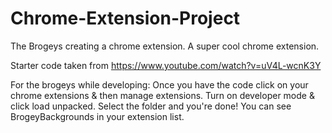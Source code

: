 # Chrome-Extension-Project
The Brogeys creating a chrome extension. A super cool chrome extension.

Starter code taken from https://www.youtube.com/watch?v=uV4L-wcnK3Y

For the brogeys while developing:
Once you have the code click on your chrome extensions & then manage extensions.
Turn on developer mode & click load unpacked.
Select the folder and you're done! You can see BrogeyBackgrounds in your extension list.

